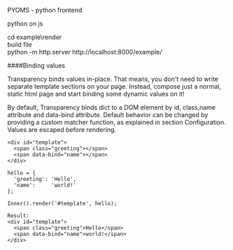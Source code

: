 PYOMS - python frontend

python on js

cd example\render                                                                                
build file                                                                                       
python -m http.server 
http://localhost:8000/example/

####Binding values

Transparency binds values in-place. That means, you don't need to write separate template sections on your page. Instead, compose just a normal, static html page and start binding some dynamic values on it!

By default, Transparency binds dict to a DOM element by id, class,name attribute and data-bind 
attribute. Default behavior can be changed by providing a custom matcher function, as explained in section Configuration. Values are escaped before rendering.


    <div id="template">
      <span class="greeting"></span>
      <span data-bind="name"></span>
    </div>
    
    hello = {
      'greeting': 'Hello',
      'name':     'world!'
    };
    
    Inner().render('#template', hello);
    
    Result:
    <div id="template">
      <span class="greeting">Hello</span>
      <span data-bind="name">world!</span>
    </div>
